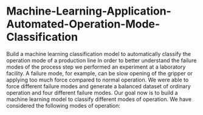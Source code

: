 # Machine-Learning-Application-Automated-Operation-Mode-Classification
Build a machine learning classification model to automatically classify the operation mode of a production line
In order to better understand the failure modes of the process step we performed an experiment at a laboratory facility. A failure mode, for example, can be slow opening of the gripper or applying too much force compared to normal operation. We were able to force different failure modes and generate a balanced dataset of ordinary operation and four different failure modes. Our goal now is to build a machine learning model to classify different modes of operation. We have considered the following modes of operation:

